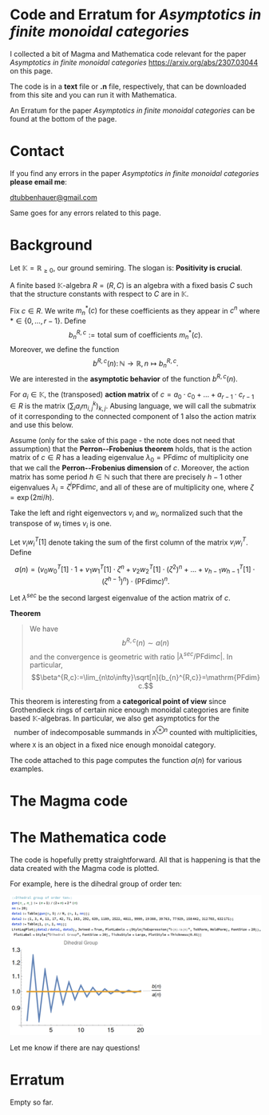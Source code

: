 # Code and Erratum for *Asymptotics in finite monoidal categories*

I collected a bit of Magma and Mathematica code relevant for the paper *Asymptotics in finite monoidal categories*
<a href="https://arxiv.org/abs/2307.03044">https://arxiv.org/abs/2307.03044</a> on this page.

The code is in a **text** file or **.n** file, respectively, that can be downloaded from this site and you can run it with Mathematica.

An Erratum for the paper *Asymptotics in finite monoidal categories* can be found at the bottom of the page.

# Contact

If you find any errors in the paper *Asymptotics in finite monoidal categories* **please email me**:

[dtubbenhauer@gmail.com](mailto:dtubbenhauer@gmail.com?subject=[GitHub]%web-reps)

Same goes for any errors related to this page.

# Background

Let $\mathbb{K}=\mathbb{R}_{\geq 0}$, our ground semiring. The slogan is: **Positivity is crucial**.

A finite based $\mathbb{K}$-algebra $R=(R,C)$ is an algebra with a fixed basis $C$ such that 
the structure constants with respect to $C$ are in $\mathbb{K}$.

Fix $c\in R$.
We write $m_{n}^{\ast}(c)$ for these coefficients as 
they appear in $c^{n}$ where $\ast\in\{0,\dots,r-1\}$.
Define
$$b_{n}^{R,c}:=\text{total sum of coefficients $m_{n}^{\ast}(c)$}.$$
Moreover, we define the function
$$b^{R,c}(n)\colon\mathbb{N}\to\mathbb{R},n\mapsto b_{n}^{R,c}.$$
We are interested in the **asymptotic behavior** of the function 
$b^{R,c}(n)$.

For $a_{i}\in\mathbb{K}$, the (transposed) **action matrix** of 
$c=a_{0}\cdot c_{0}+\dots+a_{r-1}\cdot c_{r-1}\in R$ is the matrix $(\sum_{i}a_{i}m_{i,j}^{k})_{k,j}$. Abusing language, we 
will call the 
submatrix of it corresponding to the connected component of $1$ 
also the action matrix and use this below.

Assume (only for the sake of this page - the note does not need that assumption) that the **Perron--Frobenius theorem** holds, that is
the action matrix of $c\in R$ has a leading eigenvalue $\lambda_{0}=\mathrm{PFdim}c$ of multiplicity one that we call 
the **Perron--Frobenius dimension** of $c$. 
Moreover, the action matrix 
has some period $h\in\mathbb{N}$ such that there are precisely $h-1$ other eigenvalues 
$\lambda_{i}=\zeta^{i}\mathrm{PFdim}c$, and all of these are of multiplicity one, where 
$\zeta=\exp(2\pi i/h)$.

Take the left and right eigenvectors $v_{i}$ and $w_{i}$, normalized such that the transpose of $w_i$ times $v_i$ is one.

Let $v_{i}w_{i}^{T}[1]$ denote taking the sum of the first column of the matrix 
$v_{i}w_{i}^{T}$. Define

$$a(n)=\big(v_{0}w_{0}^{T}[1]\cdot 1+v_{1}w_{1}^{T}[1]\cdot\zeta^{n}+v_{2}w_{2}^{T}[1]\cdot(\zeta^{2})^{n}+\dots+v_{h-1}w_{h-1}^{T}[1]\cdot(\zeta^{h-1})^{n}\big)
\cdot(\mathrm{PFdim}c)^{n}.$$

Let $\lambda^{sec}$ be the second largest eigenvalue of the action matrix of $c$.

**Theorem**

>We have
$$b^{R,c}(n)\sim a(n)$$
>and the convergence is geometric with ratio $|\lambda^{sec}/\mathrm{PFdim} c|$. In particular,
$$\beta^{R,c}:=\lim_{n\to\infty}\sqrt[n]{b_{n}^{R,c}}=\mathrm{PFdim} c.$$

This theorem is interesting from a **categorical point of view** since Grothendieck rings of certain nice enough monoidal categories are 
finite based $\mathbb{K}$-algebras. In particular, we also get asymptotics for the
$$\text{number of indecomposable summands in $\mathtt{X}^{\otimes n}$ counted with multiplicities},$$
where $\mathtt{X}$ is an object in a fixed nice enough monoidal category.

The code attached to this page computes the function $a(n)$ for various examples.

# The Magma code

# The Mathematica code

The code is hopefully pretty straightforward. All that is happening is that 
the data created with the Magma code is plotted.

For example, here is the dihedral group of order ten:

![The dimension 3 case](https://github.com/dtubbenhauer/growth-pfdim/blob/main/growth-pfdim-mathematica.png)

Let me know if there are nay questions!

# Erratum

Empty so far.
